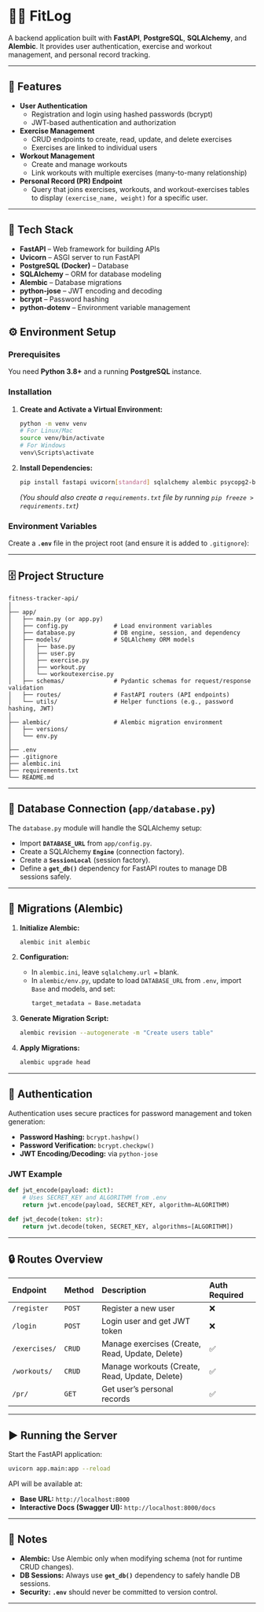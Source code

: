 # 🏋️‍♂️ FitLog

A backend application built with **FastAPI**, **PostgreSQL**, **SQLAlchemy**, and **Alembic**. It provides user authentication, exercise and workout management, and personal record tracking.

---

## 🚀 Features
- **User Authentication**
  - Registration and login using hashed passwords (bcrypt)
  - JWT-based authentication and authorization
- **Exercise Management**
  - CRUD endpoints to create, read, update, and delete exercises
  - Exercises are linked to individual users
- **Workout Management**
  - Create and manage workouts
  - Link workouts with multiple exercises (many-to-many relationship)
- **Personal Record (PR) Endpoint**
  - Query that joins exercises, workouts, and workout-exercises tables to display `(exercise_name, weight)` for a specific user.

---

## 🧱 Tech Stack
- **FastAPI** – Web framework for building APIs  
- **Uvicorn** – ASGI server to run FastAPI  
- **PostgreSQL (Docker)** – Database  
- **SQLAlchemy** – ORM for database modeling  
- **Alembic** – Database migrations  
- **python-jose** – JWT encoding and decoding  
- **bcrypt** – Password hashing  
- **python-dotenv** – Environment variable management

## ⚙️ Environment Setup

### Prerequisites

You need **Python 3.8+** and a running **PostgreSQL** instance.

### Installation

1.  **Create and Activate a Virtual Environment:**
    ```bash
    python -m venv venv
    # For Linux/Mac
    source venv/bin/activate
    # For Windows
    venv\Scripts\activate
    ```

2.  **Install Dependencies:**
    ```bash
    pip install fastapi uvicorn[standard] sqlalchemy alembic psycopg2-binary python-dotenv python-jose[cryptography] bcrypt
    ```
    *(You should also create a `requirements.txt` file by running `pip freeze > requirements.txt`)*

### Environment Variables

Create a **`.env`** file in the project root (and ensure it is added to `.gitignore`):

-----

## 🗄️ Project Structure

```
fitness-tracker-api/
│
├── app/
│   ├── main.py (or app.py)
│   ├── config.py             # Load environment variables
│   ├── database.py           # DB engine, session, and dependency
│   ├── models/               # SQLAlchemy ORM models
│   │   ├── base.py
│   │   ├── user.py
│   │   ├── exercise.py
│   │   ├── workout.py
│   │   └── workoutexercise.py
│   ├── schemas/              # Pydantic schemas for request/response validation
│   ├── routes/               # FastAPI routers (API endpoints)
│   └── utils/                # Helper functions (e.g., password hashing, JWT)
│
├── alembic/                  # Alembic migration environment
│   ├── versions/
│   └── env.py
│
├── .env
├── .gitignore
├── alembic.ini
├── requirements.txt
└── README.md
```

-----

## 🔧 Database Connection (`app/database.py`)

The `database.py` module will handle the SQLAlchemy setup:

  - Import **`DATABASE_URL`** from `app/config.py`.
  - Create a SQLAlchemy **`Engine`** (connection factory).
  - Create a **`SessionLocal`** (session factory).
  - Define a **`get_db()`** dependency for FastAPI routes to manage DB sessions safely.

-----

## 🧩 Migrations (Alembic)

1.  **Initialize Alembic:**

    ```bash
    alembic init alembic
    ```

2.  **Configuration:**

      - In `alembic.ini`, leave `sqlalchemy.url =` blank.
      - In `alembic/env.py`, update to load `DATABASE_URL` from `.env`, import `Base` and models, and set:
        ```python
        target_metadata = Base.metadata
        ```

3.  **Generate Migration Script:**

    ```bash
    alembic revision --autogenerate -m "Create users table"
    ```

4.  **Apply Migrations:**

    ```bash
    alembic upgrade head
    ```

-----

## 🧠 Authentication

Authentication uses secure practices for password management and token generation:

  - **Password Hashing:** `bcrypt.hashpw()`
  - **Password Verification:** `bcrypt.checkpw()`
  - **JWT Encoding/Decoding:** via `python-jose`

### JWT Example

```python
def jwt_encode(payload: dict):
    # Uses SECRET_KEY and ALGORITHM from .env
    return jwt.encode(payload, SECRET_KEY, algorithm=ALGORITHM)

def jwt_decode(token: str):
    return jwt.decode(token, SECRET_KEY, algorithms=[ALGORITHM])
```

-----

## 🔒 Routes Overview

| Endpoint | Method | Description | Auth Required |
| :--- | :--- | :--- | :--- |
| `/register` | `POST` | Register a new user | ❌ |
| `/login` | `POST` | Login user and get JWT token | ❌ |
| `/exercises/` | `CRUD` | Manage exercises (Create, Read, Update, Delete) | ✅ |
| `/workouts/` | `CRUD` | Manage workouts (Create, Read, Update, Delete) | ✅ |
| `/pr/` | `GET` | Get user’s personal records | ✅ |

-----

## ▶️ Running the Server

Start the FastAPI application:

```bash
uvicorn app.main:app --reload
```

API will be available at:

  - **Base URL:** `http://localhost:8000`
  - **Interactive Docs (Swagger UI):** `http://localhost:8000/docs`

-----

## 🧾 Notes

  - **Alembic:** Use Alembic only when modifying schema (not for runtime CRUD changes).
  - **DB Sessions:** Always use **`get_db()`** dependency to safely handle DB sessions.
  - **Security:** **`.env`** should never be committed to version control.

-----


```
